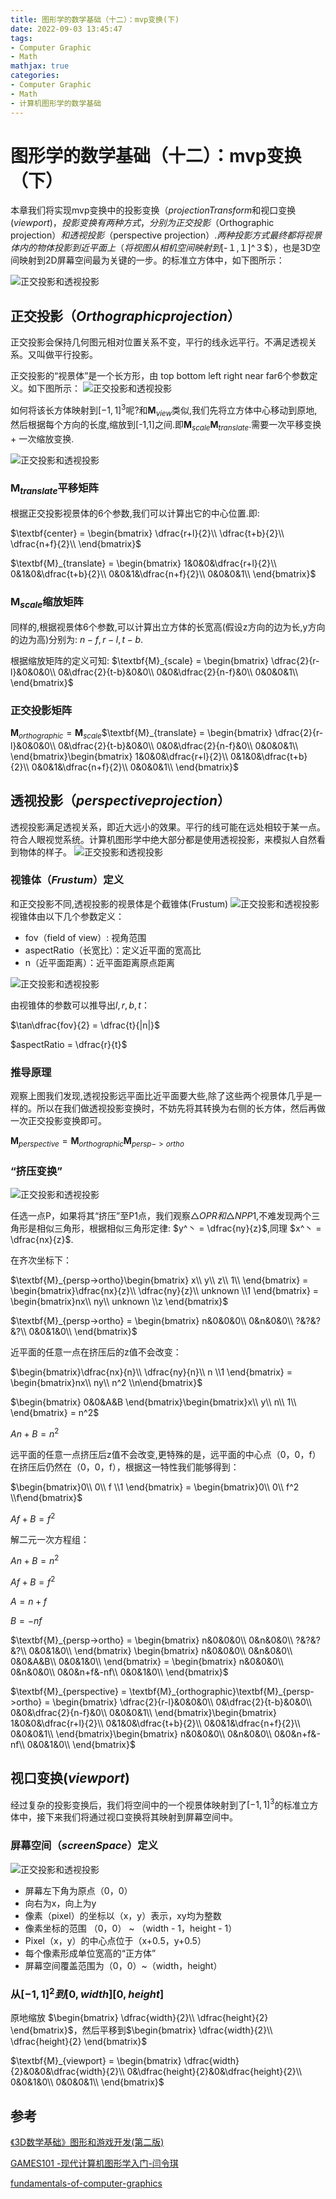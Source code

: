 ```yaml
---
title: 图形学的数学基础（十二）：mvp变换(下)
date: 2022-09-03 13:45:47
tags:
- Computer Graphic
- Math
mathjax: true
categories:
- Computer Graphic
- Math
- 计算机图形学的数学基础
---
```


# 图形学的数学基础（十二）：mvp变换（下）

本章我们将实现mvp变换中的投影变换（$projection Transform$和视口变换($viewport)，投影变换有两种方式，分别为正交投影（$Orthographic projection$）和透视投影（$perspective projection$）.两种投影方式最终都将视景体内的物体投影到近平面上（将视图从相机空间映射到$[-１,１]^３$），也是3D空间映射到2D屏幕空间最为关键的一步。的标准立方体中，如下图所示：

![正交投影和透视投影](图形学的数学基础（十二）：mvp变换-下/3.png)

## 正交投影（$Orthographic projection$）

正交投影会保持几何图元相对位置关系不变，平行的线永远平行。不满足透视关系。又叫做平行投影。

正交投影的“视景体”是一个长方形，由 top bottom left right near far6个参数定义。如下图所示：
![正交投影和透视投影](图形学的数学基础（十二）：mvp变换-下/4.png)

如何将该长方体映射到$[-1,1]^3$呢?和$\textbf{M}_{view}$类似,我们先将立方体中心移动到原地,然后根据每个方向的长度,缩放到[-1,1]之间.即$\textbf{M}_{scale}$$\textbf{M}_{translate}$.需要一次平移变换 + 一次缩放变换.

![正交投影和透视投影](图形学的数学基础（十二）：mvp变换-下/5.jpg)


### $\textbf{M}_{translate}$平移矩阵

根据正交投影视景体的6个参数,我们可以计算出它的中心位置.即:

$\textbf{center} = \begin{bmatrix}
    \dfrac{r+l}{2}\\ 
    \dfrac{t+b}{2}\\ 
    \dfrac{n+f}{2}\\
\end{bmatrix}$

$\textbf{M}_{translate} = \begin{bmatrix}
    1&0&0&\dfrac{r+l}{2}\\ 
    0&1&0&\dfrac{t+b}{2}\\ 
    0&0&1&\dfrac{n+f}{2}\\
    0&0&0&1\\ 
\end{bmatrix}$

### $\textbf{M}_{scale}$缩放矩阵

同样的,根据视景体6个参数,可以计算出立方体的长宽高(假设z方向的边为长,y方向的边为高)分别为:
$n-f, r-l, t-b$.

根据缩放矩阵的定义可知:
$\textbf{M}_{scale} = \begin{bmatrix}
    \dfrac{2}{r-l}&0&0&0\\ 
    0&\dfrac{2}{t-b}&0&0\\ 
    0&0&\dfrac{2}{n-f}&0\\
    0&0&0&1\\ 
\end{bmatrix}$

### 正交投影矩阵

$\textbf{M}_{orthographic} = \textbf{M}_{scale}$$\textbf{M}_{translate} = \begin{bmatrix}
    \dfrac{2}{r-l}&0&0&0\\ 
    0&\dfrac{2}{t-b}&0&0\\ 
    0&0&\dfrac{2}{n-f}&0\\
    0&0&0&1\\ 
\end{bmatrix}\begin{bmatrix}
    1&0&0&\dfrac{r+l}{2}\\ 
    0&1&0&\dfrac{t+b}{2}\\ 
    0&0&1&\dfrac{n+f}{2}\\
    0&0&0&1\\ 
\end{bmatrix}$

## 透视投影（$perspective projection$）

透视投影满足透视关系，即近大远小的效果。平行的线可能在远处相较于某一点。符合人眼视觉系统。计算机图形学中绝大部分都是使用透视投影，来模拟人自然看到物体的样子。
![正交投影和透视投影](图形学的数学基础（十二）：mvp变换-下/2.png)

### 视锥体（$Frustum$）定义
和正交投影不同,透视投影的视景体是个截锥体(Frustum)
![正交投影和透视投影](图形学的数学基础（十二）：mvp变换-下/6.jpg)
视锥体由以下几个参数定义：
- fov（field of view）: 视角范围
- aspectRatio（长宽比）：定义近平面的宽高比
- n（近平面距离）：近平面距离原点距离

![正交投影和透视投影](图形学的数学基础（十二）：mvp变换-下/8.jpg)

由视锥体的参数可以推导出$l,r,b,t$：

$\tan\dfrac{fov}{2} = \dfrac{t}{|n|}$

$aspectRatio = \dfrac{r}{t}$


### 推导原理
观察上图我们发现,透视投影远平面比近平面要大些,除了这些两个视景体几乎是一样的。所以在我们做透视投影变换时，不妨先将其转换为右侧的长方体，然后再做一次正交投影变换即可。

$\textbf{M}_{perspective} = \textbf{M}_{orthographic}\textbf{M}_{persp->ortho}$

### “挤压变换”
![正交投影和透视投影](图形学的数学基础（十二）：mvp变换-下/7.jpg)

任选一点P，如果将其“挤压”至P1点，我们观察$\triangle{OPR}和\triangle{NPP1}$,不难发现两个三角形是相似三角形，根据相似三角形定律: $y^丶 = \dfrac{ny}{z}$,同理 $x^丶 = \dfrac{nx}{z}$.

在齐次坐标下：

$\textbf{M}_{persp->ortho}\begin{bmatrix}
    x\\ y\\ z\\ 1\\ 
\end{bmatrix} = \begin{bmatrix}\dfrac{nx}{z}\\ \dfrac{ny}{z}\\ unknown \\1 \end{bmatrix} = \begin{bmatrix}nx\\ ny\\ unknown \\z \end{bmatrix}$


$\textbf{M}_{persp->ortho} = \begin{bmatrix}
    n&0&0&0\\ 
    0&n&0&0\\ 
    ?&?&?&?\\ 
    0&0&1&0\\ 
\end{bmatrix}$

近平面的任意一点在挤压后的z值不会改变：

$\begin{bmatrix}\dfrac{nx}{n}\\ \dfrac{ny}{n}\\ n \\1 \end{bmatrix} = \begin{bmatrix}nx\\ ny\\ n^2  \\n\end{bmatrix}$

$\begin{bmatrix}
    0&0&A&B
\end{bmatrix}\begin{bmatrix}x\\ y\\ n\\ 1\\ \end{bmatrix} = n^2$

$An + B = n^2$

远平面的任意一点挤压后z值不会改变,更特殊的是，远平面的中心点（0，0，f）在挤压后仍然在（0，0，f），根据这一特性我们能够得到：

$\begin{bmatrix}0\\ 0\\ f \\1 \end{bmatrix} = \begin{bmatrix}0\\ 0\\ f^2  \\f\end{bmatrix}$

$Af + B = f^2$

解二元一次方程组：

$An + B = n^2$

$Af + B = f^2$

$A = n+f$  

$B = -nf$


$\textbf{M}_{persp->ortho} = \begin{bmatrix}
    n&0&0&0\\ 
    0&n&0&0\\ 
    ?&?&?&?\\ 
    0&0&1&0\\ 
\end{bmatrix} \begin{bmatrix}
    n&0&0&0\\ 
    0&n&0&0\\ 
    0&0&A&B\\ 
    0&0&1&0\\ 
\end{bmatrix} = \begin{bmatrix}
    n&0&0&0\\ 
    0&n&0&0\\ 
    0&0&n+f&-nf\\ 
    0&0&1&0\\ 
\end{bmatrix}$

$\textbf{M}_{perspective} = \textbf{M}_{orthographic}\textbf{M}_{persp->ortho} = \begin{bmatrix}
    \dfrac{2}{r-l}&0&0&0\\ 
    0&\dfrac{2}{t-b}&0&0\\ 
    0&0&\dfrac{2}{n-f}&0\\
    0&0&0&1\\ 
\end{bmatrix}\begin{bmatrix}
    1&0&0&\dfrac{r+l}{2}\\ 
    0&1&0&\dfrac{t+b}{2}\\ 
    0&0&1&\dfrac{n+f}{2}\\
    0&0&0&1\\ 
\end{bmatrix}\begin{bmatrix}
    n&0&0&0\\ 
    0&n&0&0\\ 
    0&0&n+f&-nf\\ 
    0&0&1&0\\ 
\end{bmatrix}$

## 视口变换($viewport$)

经过复杂的投影变换后，我们将空间中的一个视景体映射到了$[-1,1]^3$的标准立方体中，接下来我们将通过视口变换将其映射到屏幕空间中。

### 屏幕空间（$screenSpace$）定义

![正交投影和透视投影](图形学的数学基础（十二）：mvp变换-下/9.jpg)

- 屏幕左下角为原点（0，0）
- 向右为x，向上为y
- 像素（pixel）的坐标以（x，y）表示，xy均为整数
- 像素坐标的范围 （0，0） ~ （width - 1，height - 1）
- Pixel（x，y）的中心点位于（x+0.5，y+0.5）
- 每个像素形成单位宽高的“正方体”
- 屏幕空间覆盖范围为（0，0）~（width，height）
  
### 从$[-1,1]^2 到 [0,width] [0,height]$

原地缩放 $\begin{bmatrix}
     \dfrac{width}{2}\\ 
    \dfrac{height}{2}
\end{bmatrix}$，然后平移到$\begin{bmatrix}
    \dfrac{width}{2}\\ 
    \dfrac{height}{2}
\end{bmatrix}$

$\textbf{M}_{viewport} = \begin{bmatrix}
    \dfrac{width}{2}&0&0&\dfrac{width}{2}\\ 
    0&\dfrac{height}{2}&0&\dfrac{height}{2}\\ 
    0&0&1&0\\ 
    0&0&0&1\\ 
\end{bmatrix}$

## 参考
[《3D数学基础》图形和游戏开发(第二版)](https://item.jd.com/12659881.html)

[GAMES101 -现代计算机图形学入门-闫令琪](https://www.bilibili.com/video/BV1X7411F744?p=5&spm_id_from=pageDriver&vd_source=b3b87210888ec87be647603921054a36)

[fundamentals-of-computer-graphics](https://item.jd.com/10037953813770.html)